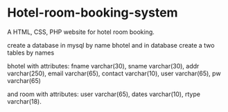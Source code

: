 # Hotel-room-booking-system
A HTML, CSS, PHP website for hotel room booking.

create a database in mysql by name bhotel and in database create a two tables by names 

bhotel with attributes: 
fname varchar(30),
sname varchar(30),
addr varchar(250),
email varchar(65),
contact varchar(10),
user varchar(65),
pw varchar(65)

and room with attributes:
user varchar(65),
dates varchar(10),
rtype varchar(18).
